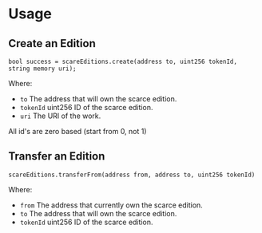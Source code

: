 # Usage

## Create an Edition

`bool success = scareEditions.create(address to, uint256 tokenId, string memory uri);`

Where: 
- `to` The address that will own the scarce edition.
- `tokenId` uint256 ID of the scarce edition.
- `uri` The URI of the work.

All id's are zero based (start from 0, not 1)

## Transfer an Edition

`scareEditions.transferFrom(address from, address to, uint256 tokenId)`

Where:
- `from` The address that currently own the scarce edition.
- `to` The address that will own the scarce edition.
- `tokenId` uint256 ID of the scarce edition.
